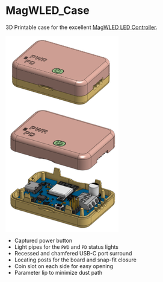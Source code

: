 # MagWLED_Case
3D Printable case for the excellent [MagWLED LED Controller](https://magwled.com/).

<img src="media/case_assembled.png" width="300" align="center"> <img src="media/case_exploded.png" width="300" align="center">


* Captured power button
* Light pipes for the `PWD` and `PD` status lights
* Recessed and chamfered USB-C port surround
* Locating posts for the board and snap-fit closure
* Coin slot on each side for easy opening
* Parameter lip to minimize dust path

